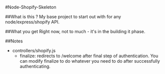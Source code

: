 #Node-Shopify-Skeleton

##What is this ?
My base project to start out with for any node/express/shopify API.

##What you get
Right now, not to much - it's in the building it phase.

##Notes
* controllers/shopify.js
	- finalize: redirects to /welcome after final step of authentication. You can modify finalize to do whatever you need to do after successfully authenticating.
